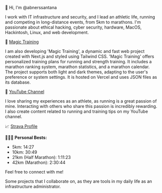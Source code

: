 👋 Hi, I'm @abnerssantana

I work with IT infrastructure and security, and I lead an athletic life, running and competing in long-distance events, from 5km to marathons. I'm passionate about ethical hacking, cyber security, hardware, MacOS, Hackintosh, Linux, and web development.

🎩 [Magic Training](https://magictraining.run/)

I am also developing 'Magic Training', a dynamic and fast web project created with Next.js and styled using Tailwind CSS. 'Magic Training' offers personalized training plans for running and strength training. It includes a marathon ranking system, marathon statistics, and a marathon calendar. The project supports both light and dark themes, adapting to the user's preference or system settings. It is hosted on Vercel and uses JSON files as its database.

🎥 [YouTube Channel](https://www.youtube.com/@abnerssantana)

I love sharing my experiences as an athlete, as running is a great passion of mine. Interacting with others who share this passion is incredibly rewarding. I also create content related to running and training tips on my YouTube channel.

📈 [Strava Profile](https://www.strava.com/athletes/abnerss)

🏃🏻‍♂️ **Personal Bests:**

- 5km: 14:27
- 10km: 30:49
- 21km (Half Marathon): 1:11:23
- 42km (Marathon): 2:30:44

Feel free to connect with me!

Some projects that I collaborate on, as they are tools in my daily life as an infrastructure administrator.
